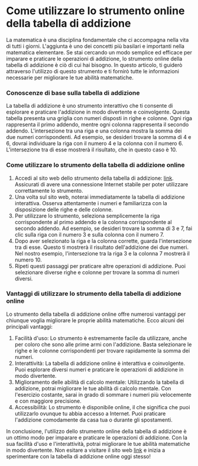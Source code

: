 Come utilizzare lo strumento online della tabella di addizione
==============================================================

La matematica è una disciplina fondamentale che ci accompagna nella vita di tutti i giorni. L'aggiunta è uno dei concetti più basilari e importanti nella matematica elementare. Se stai cercando un modo semplice ed efficace per imparare e praticare le operazioni di addizione, lo strumento online della tabella di addizione è ciò di cui hai bisogno. In questo articolo, ti guiderò attraverso l'utilizzo di questo strumento e ti fornirò tutte le informazioni necessarie per migliorare le tue abilità matematiche.

### Conoscenze di base sulla tabella di addizione

La tabella di addizione è uno strumento interattivo che ti consente di esplorare e praticare l'addizione in modo divertente e coinvolgente. Questa tabella presenta una griglia con numeri disposti in righe e colonne. Ogni riga rappresenta il primo addendo, mentre ogni colonna rappresenta il secondo addendo. L'intersezione tra una riga e una colonna mostra la somma dei due numeri corrispondenti. Ad esempio, se desideri trovare la somma di 4 e 6, dovrai individuare la riga con il numero 4 e la colonna con il numero 6. L'intersezione tra di esse mostrerà il risultato, che in questo caso è 10.

### Come utilizzare lo strumento della tabella di addizione online

1. Accedi al sito web dello strumento della tabella di addizione: [link](https://www.onlinecalculatorsfree.com/it/math/addition-table.html). Assicurati di avere una connessione Internet stabile per poter utilizzare correttamente lo strumento.
2. Una volta sul sito web, noterai immediatamente la tabella di addizione interattiva. Osserva attentamente i numeri e familiarizza con la disposizione delle righe e delle colonne.
3. Per utilizzare lo strumento, seleziona semplicemente la riga corrispondente al primo addendo e la colonna corrispondente al secondo addendo. Ad esempio, se desideri trovare la somma di 3 e 7, fai clic sulla riga con il numero 3 e sulla colonna con il numero 7.
4. Dopo aver selezionato la riga e la colonna corrette, guarda l'intersezione tra di esse. Questo ti mostrerà il risultato dell'addizione dei due numeri. Nel nostro esempio, l'intersezione tra la riga 3 e la colonna 7 mostrerà il numero 10.
5. Ripeti questi passaggi per praticare altre operazioni di addizione. Puoi selezionare diverse righe e colonne per trovare la somma di numeri diversi.

### Vantaggi di utilizzare lo strumento della tabella di addizione online

Lo strumento della tabella di addizione online offre numerosi vantaggi per chiunque voglia migliorare le proprie abilità matematiche. Ecco alcuni dei principali vantaggi:

1. Facilità d'uso: Lo strumento è estremamente facile da utilizzare, anche per coloro che sono alle prime armi con l'addizione. Basta selezionare le righe e le colonne corrispondenti per trovare rapidamente la somma dei numeri.
2. Interattività: La tabella di addizione online è interattiva e coinvolgente. Puoi esplorare diversi numeri e praticare le operazioni di addizione in modo divertente.
3. Miglioramento delle abilità di calcolo mentale: Utilizzando la tabella di addizione, potrai migliorare le tue abilità di calcolo mentale. Con l'esercizio costante, sarai in grado di sommare i numeri più velocemente e con maggiore precisione.
4. Accessibilità: Lo strumento è disponibile online, il che significa che puoi utilizzarlo ovunque tu abbia accesso a Internet. Puoi praticare l'addizione comodamente da casa tua o durante gli spostamenti.

In conclusione, l'utilizzo dello strumento online della tabella di addizione è un ottimo modo per imparare e praticare le operazioni di addizione. Con la sua facilità d'uso e l'interattività, potrai migliorare le tue abilità matematiche in modo divertente. Non esitare a visitare il sito web [link](https://www.onlinecalculatorsfree.com/it/math/addition-table.html) e inizia a sperimentare con la tabella di addizione online oggi stesso!